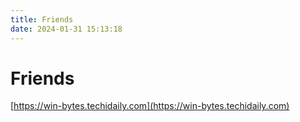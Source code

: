 ```yaml
---
title: Friends
date: 2024-01-31 15:13:18
---
```


# Friends

[https://win-bytes.techidaily.com](https://win-bytes.techidaily.com)